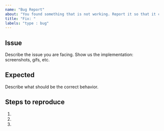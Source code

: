 ```yaml
---
name: "Bug Report"
about: "You found something that is not working. Report it so that it can be fixed. 👷‍"
title: "Fix: "
labels: "type : bug"
---
```


## Issue

Describe the issue you are facing. Show us the implementation: screenshots, gifs, etc.

## Expected

Describe what should be the correct behavior.

## Steps to reproduce

1.
2.
3.
